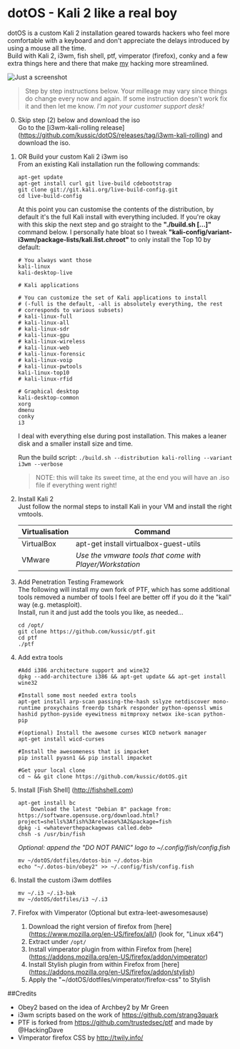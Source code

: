 # dotOS - Kali 2 like a real boy
dotOS is a custom Kali 2 installation geared towards hackers who feel more comfortable with a keyboard and don't appreciate the delays introduced by using a mouse all the time.   
Build with Kali 2, i3wm, fish shell, ptf, vimperator (firefox), conky and a few extra things here and there that make [my](https://twitter.com/kussic) hacking more streamlined.

![Just a screenshot](screenshot.png "A screenshot")

>Step by step instructions below. Your milleage may vary since things do change every now and again. If some instruction doesn't work fix it and then let me know. _I'm not your customer support  desk!_

0. Skip step (2) below and download the iso   
    Go to the [i3wm-kali-rolling release] (https://github.com/kussic/dotOS/releases/tag/i3wm-kali-rolling) and download the iso.

1. OR Build your custom Kali 2 i3wm iso   
    From an existing Kali installation run the following commands:
	```
	apt-get update
	apt-get install curl git live-build cdebootstrap
	git clone git://git.kali.org/live-build-config.git
	cd live-build-config
	```
	At this point you can customise the contents of the distribution, by default it's the full Kali install with everything included.
	If you're okay with this skip the next step and go straight to the __"./build.sh [...]"__ command below.
	I personally hate bloat so I tweak __"kali-config/variant-i3wm/package-lists/kali.list.chroot"__ to only install the Top 10 by default:
	```
	# You always want those
	kali-linux
	kali-desktop-live

	# Kali applications

	# You can customize the set of Kali applications to install
	# (-full is the default, -all is absolutely everything, the rest
	# corresponds to various subsets)
	# kali-linux-full
	# kali-linux-all
	# kali-linux-sdr
	# kali-linux-gpu
	# kali-linux-wireless
	# kali-linux-web
	# kali-linux-forensic
	# kali-linux-voip
	# kali-linux-pwtools
	kali-linux-top10
	# kali-linux-rfid

	# Graphical desktop
	kali-desktop-common
	xorg
	dmenu
	conky
	i3
	```
	I deal with everything else during post installation. This makes a leaner disk and a smaller install size and time.

			
	Run the build script:
	`./build.sh --distribution kali-rolling --variant i3wm --verbose`

	>NOTE: this will take its sweet time, at the end you will have an .iso file if everything went right!

2. Install Kali 2   
   Just follow the normal steps to install Kali in your VM and install the right vmtools.

   Virtualisation | Command
   ---------------|---------
   VirtualBox     | apt-get install virtualbox-guest-utils
   VMware         | _Use the vmware tools that come with Player/Workstation_

3. Add Penetration Testing Framework   
   The following will install my own fork of PTF, which has some additional tools removed a number of tools I feel are better off if you do it the "kali" way (e.g. metasploit).   
   Install, run it and just add the tools you like, as needed…
   ```
   cd /opt/
   git clone https://github.com/kussic/ptf.git
   cd ptf
   ./ptf
   ```	
		
		
4. Add extra tools
	``` 
	#Add i386 architecture support and wine32
	dpkg --add-architecture i386 && apt-get update && apt-get install wine32

	#Install some most needed extra tools
	apt-get install arp-scan passing-the-hash sslyze netdiscover mono-runtime proxychains freerdp tshark responder python-openssl wmis hashid python-pyside eyewitness mitmproxy netwox ike-scan python-pip 
	
	#(optional) Install the awesome curses WICD network manager
	apt-get install wicd-curses

	#Install the awesomeness that is impacket
	pip install pyasn1 && pip install impacket

	#Get your local clone
	cd ~ && git clone https://github.com/kussic/dotOS.git
	```

5. Install [Fish Shell] (http://fishshell.com) 
	```
	apt-get install bc
    	Download the latest "Debian 8" package from: https://software.opensuse.org/download.html?project=shells%3Afish%3Arelease%3A2&package=fish
	dpkg -i <whateverthepackagewas called.deb>
	chsh -s /usr/bin/fish
	```
	_Optional: append the "DO NOT PANIC" logo to ~/.config/fish/config.fish_
	```
	mv ~/dotOS/dotfiles/dotos-bin ~/.dotos-bin
	echo "~/.dotos-bin/obey2" >> ~/.config/fish/config.fish
	```

6. Install the custom i3wm dotfiles
	```
	mv ~/.i3 ~/.i3-bak
	mv ~/dotOS/dotfiles/i3 ~/.i3
	```

7. Firefox with Vimperator (Optional but extra-leet-awesomesause)
	1. Download the right version of firefox from [here] (https://www.mozilla.org/en-US/firefox/all/) (look for, "Linux x64")
	2. Extract under `/opt/`
	3. Install vimperator plugin from within Firefox from [here] (https://addons.mozilla.org/en-US/firefox/addon/vimperator)
	4. Install Stylish plugin from within Firefox from [here] (https://addons.mozilla.org/en-US/firefox/addon/stylish)
	5. Apply the "~/dotOS/dotfiles/vimperator/firefox-css" to Stylish

##Credits
* Obey2 based on the idea of Archbey2 by Mr Green
* i3wm scripts based on the work of https://github.com/strang3quark
* PTF is forked from https://github.com/trustedsec/ptf and made by @HackingDave
* Vimperator firefox CSS by http://twily.info/
